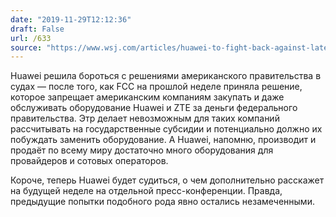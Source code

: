 ```yaml
---
date: "2019-11-29T12:12:36"
draft: False
url: /633
source: "https://www.wsj.com/articles/huawei-to-fight-back-against-latest-fcc-restrictions-11575002676"
---
```


Huawei решила бороться с решениями американского правительства в судах — после того, как FCC на прошлой неделе приняла решение, которое запрещает американским компаниям закупать и даже обслуживать оборудование Huawei и ZTE за деньги федерального правительства. Этр делает невозможным для таких компаний рассчитывать на государственные субсидии и потенциально должно их побуждать заменить оборудование. А Huawei, напомню, производит и продаёт по всему миру достаточно много оборудования для провайдеров и сотовых операторов.

Короче, теперь Huawei будет судиться, о чем дополнительно расскажет на будущей неделе на отдельной пресс-конференции. Правда, предыдущие попытки подобного рода явно остались незамеченными.
